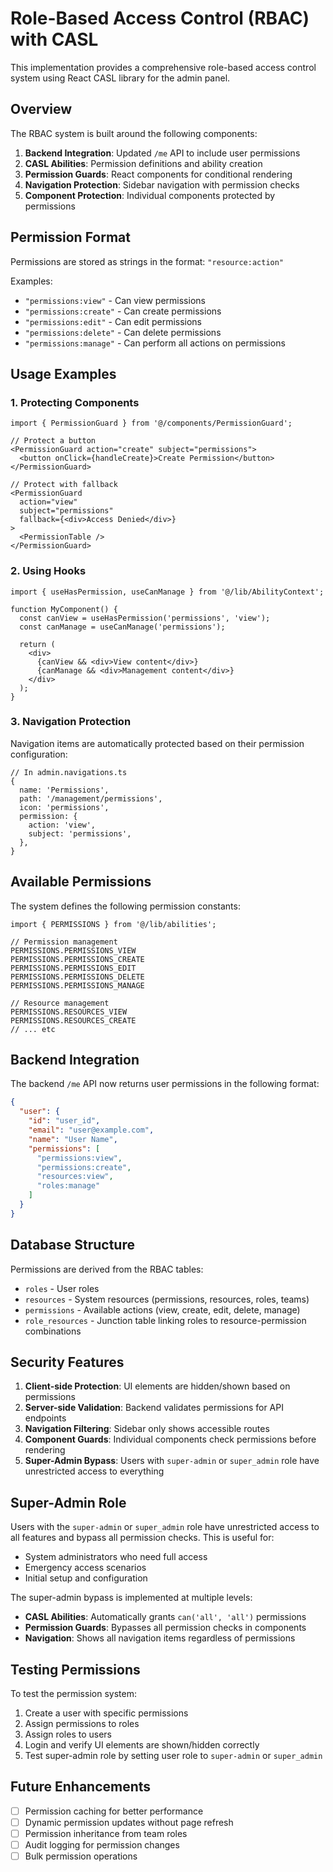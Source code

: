 # Role-Based Access Control (RBAC) with CASL

This implementation provides a comprehensive role-based access control system using React CASL library for the admin panel.

## Overview

The RBAC system is built around the following components:

1. **Backend Integration**: Updated `/me` API to include user permissions
2. **CASL Abilities**: Permission definitions and ability creation
3. **Permission Guards**: React components for conditional rendering
4. **Navigation Protection**: Sidebar navigation with permission checks
5. **Component Protection**: Individual components protected by permissions

## Permission Format

Permissions are stored as strings in the format: `"resource:action"`

Examples:
- `"permissions:view"` - Can view permissions
- `"permissions:create"` - Can create permissions
- `"permissions:edit"` - Can edit permissions
- `"permissions:delete"` - Can delete permissions
- `"permissions:manage"` - Can perform all actions on permissions

## Usage Examples

### 1. Protecting Components

```tsx
import { PermissionGuard } from '@/components/PermissionGuard';

// Protect a button
<PermissionGuard action="create" subject="permissions">
  <button onClick={handleCreate}>Create Permission</button>
</PermissionGuard>

// Protect with fallback
<PermissionGuard 
  action="view" 
  subject="permissions"
  fallback={<div>Access Denied</div>}
>
  <PermissionTable />
</PermissionGuard>
```

### 2. Using Hooks

```tsx
import { useHasPermission, useCanManage } from '@/lib/AbilityContext';

function MyComponent() {
  const canView = useHasPermission('permissions', 'view');
  const canManage = useCanManage('permissions');
  
  return (
    <div>
      {canView && <div>View content</div>}
      {canManage && <div>Management content</div>}
    </div>
  );
}
```

### 3. Navigation Protection

Navigation items are automatically protected based on their permission configuration:

```tsx
// In admin.navigations.ts
{
  name: 'Permissions',
  path: '/management/permissions',
  icon: 'permissions',
  permission: {
    action: 'view',
    subject: 'permissions',
  },
}
```

## Available Permissions

The system defines the following permission constants:

```tsx
import { PERMISSIONS } from '@/lib/abilities';

// Permission management
PERMISSIONS.PERMISSIONS_VIEW
PERMISSIONS.PERMISSIONS_CREATE
PERMISSIONS.PERMISSIONS_EDIT
PERMISSIONS.PERMISSIONS_DELETE
PERMISSIONS.PERMISSIONS_MANAGE

// Resource management
PERMISSIONS.RESOURCES_VIEW
PERMISSIONS.RESOURCES_CREATE
// ... etc
```

## Backend Integration

The backend `/me` API now returns user permissions in the following format:

```json
{
  "user": {
    "id": "user_id",
    "email": "user@example.com",
    "name": "User Name",
    "permissions": [
      "permissions:view",
      "permissions:create",
      "resources:view",
      "roles:manage"
    ]
  }
}
```

## Database Structure

Permissions are derived from the RBAC tables:
- `roles` - User roles
- `resources` - System resources (permissions, resources, roles, teams)
- `permissions` - Available actions (view, create, edit, delete, manage)
- `role_resources` - Junction table linking roles to resource-permission combinations

## Security Features

1. **Client-side Protection**: UI elements are hidden/shown based on permissions
2. **Server-side Validation**: Backend validates permissions for API endpoints
3. **Navigation Filtering**: Sidebar only shows accessible routes
4. **Component Guards**: Individual components check permissions before rendering
5. **Super-Admin Bypass**: Users with `super-admin` or `super_admin` role have unrestricted access to everything

## Super-Admin Role

Users with the `super-admin` or `super_admin` role have unrestricted access to all features and bypass all permission checks. This is useful for:

- System administrators who need full access
- Emergency access scenarios
- Initial setup and configuration

The super-admin bypass is implemented at multiple levels:
- **CASL Abilities**: Automatically grants `can('all', 'all')` permissions
- **Permission Guards**: Bypasses all permission checks in components
- **Navigation**: Shows all navigation items regardless of permissions

## Testing Permissions

To test the permission system:

1. Create a user with specific permissions
2. Assign permissions to roles
3. Assign roles to users
4. Login and verify UI elements are shown/hidden correctly
5. Test super-admin role by setting user role to `super-admin` or `super_admin`

## Future Enhancements

- [ ] Permission caching for better performance
- [ ] Dynamic permission updates without page refresh
- [ ] Permission inheritance from team roles
- [ ] Audit logging for permission changes
- [ ] Bulk permission operations
